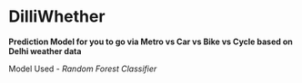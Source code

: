 # DilliWhether
**Prediction Model for you to go via Metro vs Car vs Bike vs Cycle based on Delhi weather data**

Model Used - *Random Forest Classifier*




